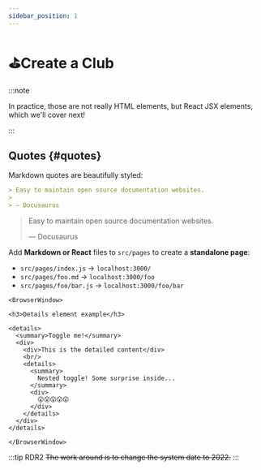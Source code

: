 ```yaml
---
sidebar_position: 1
---
```


# ⛳Create a Club

:::note

In practice, those are not really HTML elements, but React JSX elements, which we'll cover next!

:::


## Quotes {#quotes}

Markdown quotes are beautifully styled:

```md
> Easy to maintain open source documentation websites.
>
> — Docusaurus
```

<BrowserWindow>

> Easy to maintain open source documentation websites.
>
> — Docusaurus

</BrowserWindow>

Add **Markdown or React** files to `src/pages` to create a **standalone page**:

- `src/pages/index.js` → `localhost:3000/`
- `src/pages/foo.md` → `localhost:3000/foo`
- `src/pages/foo/bar.js` → `localhost:3000/foo/bar`


```mdx-code-block
<BrowserWindow>

<h3>Details element example</h3>

<details>
  <summary>Toggle me!</summary>
  <div>
    <div>This is the detailed content</div>
    <br/>
    <details>
      <summary>
        Nested toggle! Some surprise inside...
      </summary>
      <div>
        😲😲😲😲😲
      </div>
    </details>
  </div>
</details>

</BrowserWindow>
```

:::tip RDR2
~~The work around is to change the system date to 2022.~~
:::